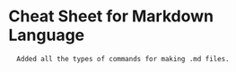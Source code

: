 # Cheat Sheet for Markdown Language
```
  Added all the types of commands for making .md files.
```
